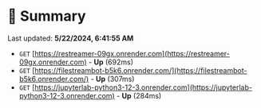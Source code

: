 # 📖 Summary
Last updated: **5/22/2024, 6:41:55 AM**

- `GET` [https://restreamer-09gx.onrender.com](https://restreamer-09gx.onrender.com) - **Up** (692ms)
- `GET` [https://filestreambot-b5k6.onrender.com/](https://filestreambot-b5k6.onrender.com/) - **Up** (307ms)
- `GET` [https://jupyterlab-python3-12-3.onrender.com](https://jupyterlab-python3-12-3.onrender.com) - **Up** (284ms)
